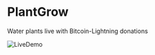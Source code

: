 # PlantGrow
 Water plants live with Bitcoin-Lightning donations

 ![LiveDemo](https://PlantGrow.vercel.app)
